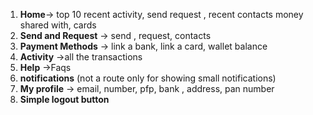 1. **Home**-> top 10 recent activity, send request , recent contacts money shared with, cards
2. **Send and Request** -> send , request, contacts
3. **Payment Methods** -> link a bank, link a card, wallet balance
4. **Activity** ->all the transactions
5. **Help** ->Faqs
6. **notifications** (not a route only for showing small notifications)
7. **My profile** -> email, number, pfp, bank , address, pan number 
8. **Simple logout button**




